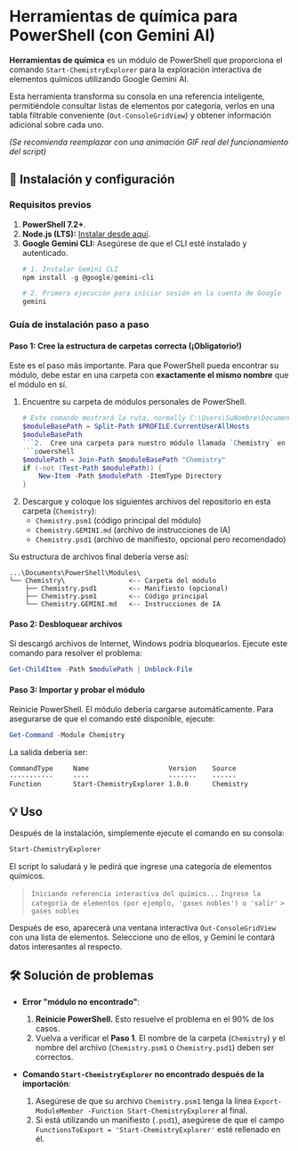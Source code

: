 # Herramientas de química para PowerShell (con Gemini AI)

**Herramientas de química** es un módulo de PowerShell que proporciona el comando `Start-ChemistryExplorer` para la exploración interactiva de elementos químicos utilizando Google Gemini AI.

Esta herramienta transforma su consola en una referencia inteligente, permitiéndole consultar listas de elementos por categoría, verlos en una tabla filtrable conveniente (`Out-ConsoleGridView`) y obtener información adicional sobre cada uno.

 *(Se recomienda reemplazar con una animación GIF real del funcionamiento del script)*

## 🚀 Instalación y configuración

### Requisitos previos

1.  **PowerShell 7.2+**.
2.  **Node.js (LTS):** [Instalar desde aquí](https://nodejs.org/).
3.  **Google Gemini CLI:** Asegúrese de que el CLI esté instalado y autenticado.
    ```powershell
    # 1. Instalar Gemini CLI
    npm install -g @google/gemini-cli

    # 2. Primera ejecución para iniciar sesión en la cuenta de Google
    gemini
    ```

### Guía de instalación paso a paso

#### Paso 1: Cree la estructura de carpetas correcta (¡Obligatorio!)

Este es el paso más importante. Para que PowerShell pueda encontrar su módulo, debe estar en una carpeta con **exactamente el mismo nombre** que el módulo en sí.

1.  Encuentre su carpeta de módulos personales de PowerShell.
    ```powershell
    # Este comando mostrará la ruta, normally C:\Users\SuNombre\Documents\PowerShell\Modules
    $moduleBasePath = Split-Path $PROFILE.CurrentUserAllHosts
    $moduleBasePath
    ```2.  Cree una carpeta para nuestro módulo llamada `Chemistry` en ella.
    ```powershell
    $modulePath = Join-Path $moduleBasePath "Chemistry"
    if (-not (Test-Path $modulePath)) {
        New-Item -Path $modulePath -ItemType Directory
    }
    ```
3.  Descargue y coloque los siguientes archivos del repositorio en esta carpeta (`Chemistry`):
    *   `Chemistry.psm1` (código principal del módulo)
    *   `Chemistry.GEMINI.md` (archivo de instrucciones de IA)
    *   `Chemistry.psd1` (archivo de manifiesto, opcional pero recomendado)

Su estructura de archivos final debería verse así:
```
...\Documents\PowerShell\Modules\
└── Chemistry\                <-- Carpeta del módulo
    ├── Chemistry.psd1        <-- Manifiesto (opcional)
    ├── Chemistry.psm1        <-- Código principal
    └── Chemistry.GEMINI.md   <-- Instrucciones de IA
```

#### Paso 2: Desbloquear archivos

Si descargó archivos de Internet, Windows podría bloquearlos. Ejecute este comando para resolver el problema:
```powershell
Get-ChildItem -Path $modulePath | Unblock-File
```

#### Paso 3: Importar y probar el módulo

Reinicie PowerShell. El módulo debería cargarse automáticamente. Para asegurarse de que el comando esté disponible, ejecute:
```powershell
Get-Command -Module Chemistry
```
La salida debería ser:
```
CommandType     Name                    Version    Source
-----------     ----                    -------    ------
Function        Start-ChemistryExplorer 1.0.0      Chemistry
```

## 💡 Uso

Después de la instalación, simplemente ejecute el comando en su consola:
```powershell
Start-ChemistryExplorer
```
El script lo saludará y le pedirá que ingrese una categoría de elementos químicos.
> `Iniciando referencia interactiva del químico...`
> `Ingrese la categoría de elementos (por ejemplo, 'gases nobles') o 'salir'`
> `> gases nobles`

Después de eso, aparecerá una ventana interactiva `Out-ConsoleGridView` con una lista de elementos. Seleccione uno de ellos, y Gemini le contará datos interesantes al respecto.

## 🛠️ Solución de problemas

*   **Error "módulo no encontrado"**:
    1.  **Reinicie PowerShell.** Esto resuelve el problema en el 90% de los casos.
    2.  Vuelva a verificar el **Paso 1**. El nombre de la carpeta (`Chemistry`) y el nombre del archivo (`Chemistry.psm1` o `Chemistry.psd1`) deben ser correctos.

*   **Comando `Start-ChemistryExplorer` no encontrado después de la importación**:
    1.  Asegúrese de que su archivo `Chemistry.psm1` tenga la línea `Export-ModuleMember -Function Start-ChemistryExplorer` al final.
    2.  Si está utilizando un manifiesto (`.psd1`), asegúrese de que el campo `FunctionsToExport = 'Start-ChemistryExplorer'` esté rellenado en él.
```